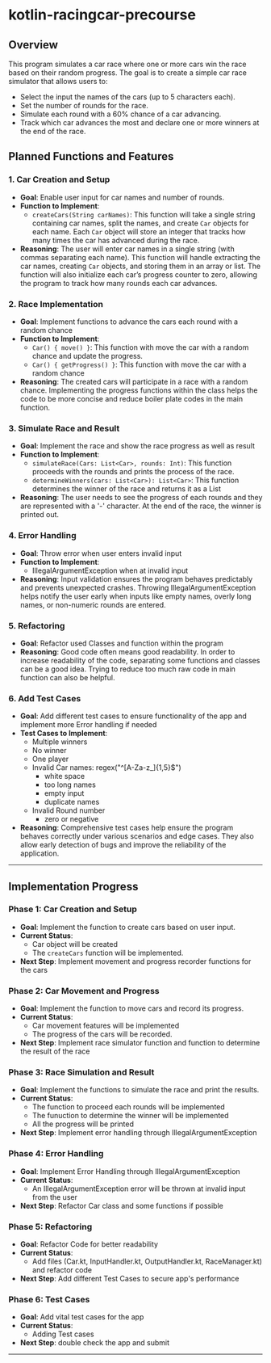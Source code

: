 # kotlin-racingcar-precourse


## Overview

This program simulates a car race where one or more cars win the race based on their random progress. The goal is to create a simple car race simulator that allows users to:
- Select the input the names of the cars (up to 5 characters each).
- Set the number of rounds for the race.
- Simulate each round with a 60% chance of a car advancing.
- Track which car advances the most and declare one or more winners at the end of the race.

## Planned Functions and Features

### 1. **Car Creation and Setup**
   - **Goal**: Enable user input for car names and number of rounds.
   - **Function to Implement**:
     - `createCars(String carNames)`: This function will take a single string containing car names, split the names, and create `Car` objects for each name. Each `Car` object will store an integer that tracks how many times the car has advanced during the race.
   - **Reasoning**: The user will enter car names in a single string (with commas separating each name). This function will handle extracting the car names, creating `Car` objects, and storing them in an array or list. The function will also initialize each car’s progress counter to zero, allowing the program to track how many rounds each car advances.

### 2. **Race Implementation**
   - **Goal**: Implement functions to advance the cars each round with a random chance
   - **Function to Implement**:
     - `Car() { move() }`: This function with move the car with a random chance and update the progress.
     - `Car() { getProgress() }`: This function with move the car with a random chance
   - **Reasoning**: The created cars will participate in a race with a random chance. Implementing the progress functions within the class helps the code to be more concise and reduce boiler plate codes in the main function.

### 3. **Simulate Race and Result**
   - **Goal**: Implement the race and show the race progress as well as result
   - **Function to Implement**:
     - `simulateRace(Cars: List<Car>, rounds: Int)`: This function proceeds with the rounds and prints the process of the race.
     - `determineWinners(cars: List<Car>): List<Car>`: This function determines the winner of the race and returns it as a List 
   - **Reasoning**: The user needs to see the progress of each rounds and they are represented with a '-' character. At the end of the race, the winner is printed out.

### 4. **Error Handling**
   - **Goal**: Throw error when user enters invalid input
   - **Function to Implement**:
     - IllegalArgumentException when at invalid input
   - **Reasoning**: Input validation ensures the program behaves predictably and prevents unexpected crashes. Throwing IllegalArgumentException helps notify the user early when inputs like empty names, overly long names, or non-numeric rounds are entered.

### 5. **Refactoring**
   - **Goal**: Refactor used Classes and function within the program
   - **Reasoning**: Good code often means good readability. In order to increase readability of the code, separating some functions and classes can be a good idea. Trying to reduce too much raw code in main function can also be helpful.

### 6. **Add Test Cases**
   - **Goal**: Add different test cases to ensure functionality of the app and implement more Error handling if needed
   - **Test Cases to Implement**: 
      - Multiple winners
      - No winner
      - One player
      - Invalid Car names: regex("^[A-Za-z_]{1,5}$")
         - white space
         - too long names
         - empty input
         - duplicate names
      - Invalid Round number
         - zero or negative
   - **Reasoning**: Comprehensive test cases help ensure the program behaves correctly under various scenarios and edge cases. They also allow early detection of bugs and improve the reliability of the application.
---

## Implementation Progress

### Phase 1: **Car Creation and Setup**
   - **Goal**: Implement the function to create cars based on user input.
   - **Current Status**:
     - Car object will be created
     - The `createCars` function will be implemented.
   - **Next Step**: Implement movement and progress recorder functions for the cars

### Phase 2: **Car Movement and Progress**
   - **Goal**: Implement the function to move cars and record its progress.
   - **Current Status**:
     - Car movement features will be implemented
     - The progress of the cars will be recorded.
   - **Next Step**: Implement race simulator function and function to determine the result of the race

### Phase 3: **Race Simulation and Result**
   - **Goal**: Implement the functions to simulate the race and print the results.
   - **Current Status**:
     - The function to proceed each rounds will be implemented
     - The funuction to determine the winner will be implemented
     - All the progress will be printed
   - **Next Step**: Implement error handling through IllegalArgumentException

### Phase 4: **Error Handling**
   - **Goal**: Implement Error Handling through IllegalArgumentException
   - **Current Status**:
     - An IllegalArgumentException error will be thrown at invalid input from the user
   - **Next Step**: Refactor Car class and some functions if possible

### Phase 5: **Refactoring**
   - **Goal**: Refactor Code for better readability
   - **Current Status**:
     - Add files (Car.kt, InputHandler.kt, OutputHandler.kt, RaceManager.kt) and refactor code
   - **Next Step**: Add different Test Cases to secure app's performance

### Phase 6: **Test Cases**
   - **Goal**: Add vital test cases for the app
   - **Current Status**:
     - Adding Test cases
   - **Next Step**: double check the app and submit
---

